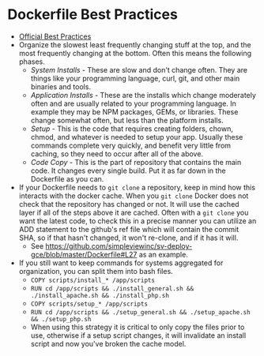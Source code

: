 # Dockerfile Best Practices

* [Official Best Practices](https://docs.docker.com/develop/develop-images/dockerfile_best-practices/)
* Organize the slowest least frequently changing stuff at the top, and the most frequently changing at the bottom. Often this means the following phases.
	* *System Installs* - These are slow and don't change often. They are things like your programming language, curl, git, and other main binaries and tools.
	* *Application Installs* - These are the installs which change moderately often and are usually related to your programming language. In example they may be NPM packages, GEMs, or libraries. These change somewhat often, but less than the platform installs.
	* *Setup* - This is the code that requires creating folders, chown, chmod, and whatever is needed to setup your app. Usually these commands complete very quickly, and benefit very little from caching, so they need to occur after all of the above.
	* *Code Copy* - This is the part of repository that contains the main code. It changes every single build. Put it as far down in the Dockerfile as you can.
* If your Dockerfile needs to `git clone` a repository, keep in mind how this interacts with the docker cache. When you `git clone` Docker does not check that the repository has changed or not. It will use the cached layer if all of the steps above it are cached. Often with a `git clone` you want the latest code, to check this in a precise manner you can utilize an ADD statement to the github's ref file which will contain the commit SHA, so if that hasn't changed, it won't re-clone, and if it has it will.
	* See https://github.com/simpleviewinc/sv-deploy-gce/blob/master/Dockerfile#L27 as an example.
* If you still want to keep commands for systems aggregated for organization, you can split them into bash files.
	* `COPY scripts/install_* /app/scripts`
	* `RUN cd /app/scripts && ./install_general.sh && ./install_apache.sh && ./install_php.sh`
	* `COPY scripts/setup_* /app/scripts`
	* `RUN cd /app/scripts && ./setup_general.sh && ./setup_apache.sh && ./setup_php.sh`
	* When using this strategy it is critical to only copy the files prior to use, otherwise if a setup script changes, it will invalidate an install script and now you've broken the cache model.